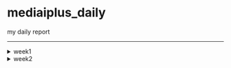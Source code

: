 # mediaiplus_daily
my daily report

******

<details>
<summary>week1</summary>

> <details>
> 
> <summary>20230302</summary>
> 
> ```
> 
> vscode
> DBeaver
> WinSCP
> MongoCompass
> 
> jh.park@mediaiplus.com 
> 123ssk12!
> 
> 메일확인 outlook
> 
> confluence
> 
> 임상시험공부 - 글로벌 임상시험 성공하기
> 
> 인턴십OT 내용정리
> 
> 컴공핵심과목 : 내가 잘하는거->대답잘할수있는거
> 자기소개 : 내가 얼마나 개발을 잘하는지, 얼마나빠르게 성장할수있는지 
> 면접관의 의도?? 편한마음으로 임하자..?
> 
> pw : 0130
> 
> task1 : EudraCT -> CTIS 
> task2 : CRIS result 수집하기
> 
> ```
> 
> </details>
> 
> <details>
> <summary>20230303</summary>
> 
> ```
> 
> 질문할거 -> 구글링 먼저하자
> 1. yml 
> 2. 파서에서 start_date yesterday 주석 이상한것같음
> 3. start_date, saving_start_date difference -> 왜 굳이 따로 두는가 ??
> 
> 
> 폴더 강제삭제 : rm -rf (folder)
> 
> 코드해석하기
> l19 : 파서
> l20 : common에서 logger가져오기 -> common_util로 가보면
> l80 : scraper 정의
> 
> 코드실행하기
> 
> 커맨드 : python scraper_manager.py
> 
> 디폴트값 nih 
> Scraper클래스로 nih 인스턴스 만듬
> _get_model 메소드 실행 -> _handling_date메소드 실행 -> NIHct 모델 리턴함 (클래스로 선언된 모델 임포트해서 갖고옴)
> 
> Namespace(start_date='lastupdatedate', end_date='today', save='no', insert='no', date_parameter=0, cris_start=0, cris_end=None, cris_lang='K', model='nih', email='no')
> 
> cris, mfds -> yaml에서 함
> 
> 핸들링데이터 메소드의 역할 
> 2023-03-01 today 를 아래처럼 변환해줌
> 03/01/2023 03/03/2023
> 
> dao가 뭘까?
> dao
> 
> run 메소드를 이해해보자
> 1. 비교
> 2. 크롤링해옴
> 3. 디비에 트리로 바꿔서 집어넣음
> 
> 
> parser?? : 커맨드라인 인수 파싱하기
> 
> 로컬 디비 만들기 : mysql부터 다시 깔자
> 
> get방식으로 api가져오기 -> 스키마 컴페어 부분부터 다시보기
> 
> ```
> 
> </details>
  
</details>

<!-- week2 -->

<details>
<summary>week2</summary>

<details>
<summary>20230306</summary>

```
import ipdb; ipdb.set_trace() 앞으로 디버깅은 이거로 하자
로컬에 DB설치하는법을 따로 배워야함...     
tqdm 이라는 신기한 라이브러리를 배웠음
  
api를 통해 정보를 받아올수있다.
Headers : fakeheaders -> 크롤링시 우회용

nih 접속하여 회사DB와 비교해보았음. 가장최신화된 자료가 NCT05754515 였는데,
회사DB에 contacts 정보가 정확히 입력되어있었음. 
exact_tree 코드  556~690 
  
https://www.clinicaltrials.gov/ct2/home
  
```
<img
     src="https://user-images.githubusercontent.com/126745832/223040633-c0b674cc-ac1f-47f8-ab99-f5087f376cc2.png"
     width=300
     height=100
/>
<img
     src="https://user-images.githubusercontent.com/126745832/223040690-9e20b7f5-e17a-4cf8-a415-63d850956a90.png"
     width=300
     height=100
/>
  
```
위와 같이 
/home/jh_park/test/_test/models/nihct/utils/info.py 코드에 적혀진대로 4개가 DB에도 저장된것.
```
<img
     src="https://user-images.githubusercontent.com/126745832/223041521-9cb969b8-3bbf-43ce-9add-3deb3032159f.png"
     width=300
     height=300
/>

```
각각은 위와 같이 정의됨.
DB에서 column의 이름임. > RDB cloumn scheme

compare scheme > crawl data > make tree > insert to DB
  
__repr__ : Node만들때(make tree) 사용했음.
```
  
</details>

<details>
<summary>20230307</summary>

```
__str__, __repr__ 차이점 보기
  
>>> import datetime
>>> a = datetime.datetime(2017, 9, 27)
>>> str(a)
'2017-09-27 00:00:00'
>>> repr(a)
'datetime.datetime(2017, 9, 27, 0, 0)'

  
  
크롤링과정 

NStudiesFound : 업데이트해줘야하는 데이터
trial/100 만큼 iteration -> full_study_list 채움
make tree를 이용하여 트리구조로 field_list를 만듬
23개의 element를 갖고있음 
field_list[0] 는 이중리스트형태로 각각의 요소가 그에 해당되는 모듈의 정보를 갖고있음.
예시 : [ ['NCT05756881', Node (Level 0) : [struct] IdentificationModule / None // num of child of this node : 5],
         ['NCT05756868', Node (Level 0) : [struct] IdentificationModule / None // num of child of this node : 5],
         ['NCT05756855', Node (Level 0) : [struct] IdentificationModule / None // num of child of this node : 6] ... ]
  
이를 바탕으로 rows를 만들면

[ ['NCT00001971', 'Evaluation of Patients With Liver Disease', 'Evaluation of Patients With Liver Disease', 'National Institutes of Health Clinical Center (CC)', '910214', 'NIH', None, None, None, None, '2023-03-07 10:18:13', '2023-03-07 10:18:13'], 
  ['NCT00001481', 'The Role of Hormones in Postpartum Mood Disorders', 'An Endocrine Model for Postpartum Mood Disorders', 'National Institutes of Health Clinical Center (CC)', '950097', 'NIH', None, None, None, None, '2023-03-07 10:18:13', '2023-03-07 10:18:13'], 
  ['NCT00001160', 'Studies on Tumors of the Thyroid', 'Studies on Thyroid Nodules and Thyroid Cancer', 'National Institutes of Health Clinical Center (CC)', '770096', 'NIH', None, None, None, None, '2023-03-07 10:18:13', '2023-03-07 10:18:13'] ... ]  

  
cris 데이터 가져오기 
  
그전에 질문

1. DB에 중복 데이터가 존재함 
  https://cris.nih.go.kr/cris/search/detailSearch.do/?seq=14743&search_page=L&search_lang=K
  https://cris.nih.go.kr/cris/search/detailSearch.do/?seq=15988&search_page=L&search_lang=K
  -> cris가 버전관리를 안해서 생기는 문제였음. 나중에 최신의 버전 (높은 key)을 유지하자
2. PRE20190408-003 ??
  pre로 key로만 들어갈수있음
3. selenium.common.exceptions.WebDriverException: Message: 'chromedriver' executable may have wrong permissions. Please see https://chromedriver.chromium.org/home
  해결 : 크롬드라이버 깔아서 .env.yml 변
4. 링크접속불가 
  https://cris.nih.go.kr/cris/resultsearch/resultSearch.do/
5. 디비에 널값이 있는이유? 


크롤링하는법  
 
먼저 갱신일을 기준으로 검색을 함.
  
parsing_kor_doc 부터 다시 확인하기. 
  
  
```
  
</details>

<details>
<summary>20230308</summary>

```

vscode 단축키

ctrl + end : 커서 맨끝으로
shift + end : 선택하면서 행의 맨끝으로
ctrl + shift + end : 선택하면서 페이지 맨끝으로 

ctrl + arrow : 커서 단어 단위로 옮기기 
ctrl + shift + arrow : 단어단위 선택하면서 맨끝으로

crtl + alt : 다중택

DB -> mediaiplus -> DB name 'RAW'

cris : 최신업데이트 부터 오늘날짜로 받아오기 

질문
1. cris 커맨드 입력받을때 인덱스를 왜입력받는가?

2. dev_fe_ctx_cris_ct 테이블의 용도?
```
```
git clone 하고 해야하는거 !!!

1. .env 
2. 크롬드라이버 받기 
```
```
CRIS 가장 큰 문제점 : api도없고, 계속해서 사이트가 변경됨 -> 지금만들어도 나중에 cris가 데이터를 게시하는 방법이 달라지면 다시 업로드 해야할 필요가 있음. -> 일단은 현재 버전으로 만들어봐야함.

현상황 : cris_ct_result 데이터들 12/16을 마지막으로 업데이트가 안됨.
현재(230308 16:06) 기준 연구결과가 등록된 데이터들은 총 551건이 검색되는데, 막상 결과가 등록이 안된경우가 많음

결과등록이 안된경우 
```

<img
     src="https://user-images.githubusercontent.com/126745832/223645866-4067dd5f-441d-4647-95e4-8868149798c0.png"
     width=300
     height=300
/>
<img
     src="https://user-images.githubusercontent.com/126745832/223645982-f809fdaa-e813-4611-9af6-c2d701a3897c.png"
     width=300
     height=300
/>

  
```
결과등록이 잘된경우
```  
<img
     src="https://user-images.githubusercontent.com/126745832/223645598-a3332d69-3451-441b-9550-bf9e7cb93345.png"
     width=300
     height=300
/>

```
내일 확인해봐야하는거 : 3/7 기준 6개가 업데이트됨, 그러나 DB엔 5개만 업데이트됨 (16157 누락) -> 3/7에 정기적으로 스크랩할때, 스크랩하기 전에 5개가 업데이트 된것이고, 나머지 하나는 스크랩 이후 업데이트된 것이었음. 

결과 탭에 접속이 가능하다가 안되는 경우는 어떻게 해야할까... -> 업데이트 되는지 알 수가 없음 
  
```
</details>




</details>

<!-- week3 -->

